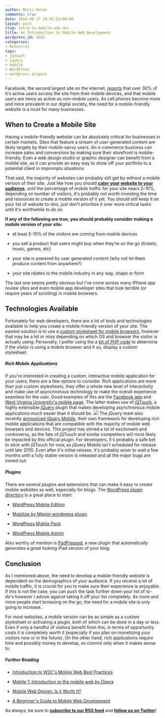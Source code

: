 ```yaml
---
author: Monji Dolon
comments: true
date: 2010-08-17 18:41:52+00:00
layout: post
slug: intro-to-mobile-web-dev
title: An Introduction to Mobile Web Development
wordpress_id: 1665
categories:
- Resources
tags:
- jqtouch
- jquery
- mobile
- WordPress
- wordpress plugins
---
```


Facebook, the second largest site on the internet, [reports](http://www.facebook.com/press/info.php?statistics) that over 30% of it's active users access the site from their mobile devices, and that mobile users are twice as active as non-mobile users.  As cell phones become more and more prevalent in our digital society, the need for a mobile-friendly website is a must for many businesses.



## When to Create a Mobile Site



Having a mobile-friendly website can be absolutely critical for businesses in certain markets.  Sites that feature a stream of user-generated content are likely targets by their mobile-savvy users.  An e-commerce business can increase sales and conversions by making sure their storefront is mobile-friendly.  Even a web design studio or graphic designer can benefit from a mobile site, as it can provide an easy way to show off your portfolio to a potential client in impromptu situations.

That said, the majority of websites can probably still get by without a mobile version of their site.  Just like how you should **[cater your website to your audience](http://devgrow.com/using-google-analytics-to-refine-your-website/)**, until the percentage of mobile traffic for your site nears 2-10%, depending on number of visitors, it's probably not worth investing the time and resources to create a mobile version of it yet.  You should still keep it on your list of website to-dos, just don't prioritize it over more critical tasks until it's worthwhile to do so.

**If any of the following are true, you should probably consider making a mobile version of your site:**




  * at least 5-10% of the visitors are coming from mobile devices


  * you sell a product that users might buy when they're on the go (tickets, music, games, etc)


  * your site is powered by user generated content (why not let them produce content from anywhere?)


  * your site relates to the mobile industry in any way, shape or form


The last one seems pretty obvious but I've come across many iPhone app review sites and even mobile app developer sites that look terrible (or require years of scrolling) in mobile browsers.



## Technologies Available



Fortunately for web developers, there are a lot of tools and technologies available to help you create a mobile-friendly version of your site.  The easiest solution is to use a [custom stylesheet for mobile browsers](http://www.alistapart.com/articles/return-of-the-mobile-stylesheet), however that may be a hit or miss depending on which OS and browser the visitor is actually using.  Personally, I prefer using the a [bit of PHP code](http://detectmobilebrowsers.mobi/) to determine if the visitor is using a mobile browser and if so, display a custom stylesheet.



##### Rich Mobile Applications


If you're interested in creating a custom, interactive mobile application for your users, there are a few options to consider.  Rich applications are more than just custom stylesheets, they offer a whole new level of interactivity and make use of asynchronous technology to make the overall experience seamless for the user.  Good examples of this are the [Facebook app](http://touch.facebook.com/) and [West Virginia University's mobile page](http://m.wvu.edu/).  The latter makes use of [jQTouch](http://www.jqtouch.com/), a highly extensible [jQuery](http://www.jquery.com/) plugin that makes developing asynchronous mobile applications much easier than it should be.
[![](http://devgrow.s3.amazonaws.com/assets/images/mobile-dev-jqt.jpg)](http://jqtouch.com/)
The jQuery team also recently [announced](http://jquerymobile.com/2010/08/announcing-the-jquery-mobile-project/) [jQuery Mobile](http://jquerymobile.com/), their own framework for developing rich mobile applications that are compatible with the majority of mobile web browsers and devices.  This project has stirred a lot of excitement and controversy, as the fate of jQTouch and similar competitors will most likely be impacted by this official plugin.  For developers, it's probably a safe bet to stick with jQTouch for now, as jQuery Mobile isn't scheduled for release until late 2010.  Even after it's initial release, it's probably wiser to wait a few months until a fully stable version is released and all the major bugs are ironed out.



##### Plugins


There are several plugins and extensions that can make it easy to create mobile websites as well, especially for blogs.  The [WordPress plugin directory](http://wordpress.org/extend/plugins/search.php?q=mobile) is a great place to start:




  * [WordPress Mobile Edition](http://wordpress.org/extend/plugins/wordpress-mobile-edition/)


  * [Mobilize by Mippin wordpress plugin](http://wordpress.org/extend/plugins/mobilize-by-mippin-wordpress-plugin/)


  * [WordPress Mobile Pack](http://wordpress.org/extend/plugins/wordpress-mobile-pack/)


  * [WordPress Mobile Admin](http://wordpress.org/extend/plugins/wordpress-mobile-admin/)


Also worthy of mention is [PadPressed](http://devgrow.com/go/padpressed), a new plugin that automatically generates a great looking iPad version of your blog.


## Conclusion


As I mentioned above, the need to develop a mobile-friendly website is dependent on the demographics of your audience.  If you receive a lot of mobile traffic, it is crucial for you to make sure their experience is enjoyable.  If this is not the case, you can push the task further down your list of to-do's however I advise against taking it off your list completely.  As more and more people start browsing on the go, the need for a mobile site is only going to increase.

For most websites, a mobile version can be as simple as a custom stylesheet or activating a plugin, both of which can be done in a day or less.  Even if only a handful of visitors benefit from this, in terms of opportunity costs it is completely worth it (especially if you plan on monetizing your visitors now or in the future).  On the other hand, rich applications require time and possibly money to develop, so commit only when it makes sense to.


##### Further Reading






  * [Introduction to W3C's Mobile Web Best Practices](http://www.w3.org/2009/03/mobitrain_course_description.html)


  * [Mobile 1: Introduction to the mobile web by Opera](http://dev.opera.com/articles/view/introduction-to-the-mobile-web/)


  * [Mobile Web Design: Is it Worth It?](http://sixrevisions.com/web-development/mobile-web-design-is-it-worth-it/)


  * [A Beginner's Guide to Mobile Web Development](http://mobiforge.com/starting/story/a-beginners-guide-mobile-web-development)


As always, be sure to **[subscribe to our RSS feed](http://feeds.feedburner.com/devgrow)** and **[follow us on Twitter](http://twitter.com/ThinkDevGrow)**!
